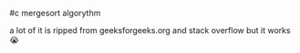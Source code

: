 #c mergesort algorythm


a lot of it is ripped from geeksforgeeks.org and stack overflow but it works :sob:
